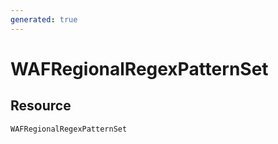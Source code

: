 ```yaml
---
generated: true
---
```


# WAFRegionalRegexPatternSet


## Resource

```text
WAFRegionalRegexPatternSet
```



